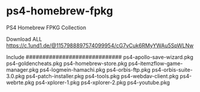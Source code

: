# ps4-homebrew-fpkg

PS4 Homebrew FPKG Collection

Download ALL 
https://c.1und1.de/@1157988897574099954/cG7vCuk6RMyYWAu5SpWLNw

Include ############################# 
ps4-apollo-save-wizard.pkg 
ps4-goldencheats.pkg 
ps4-homebrew-store.pkg 
ps4-itemzflow-game-manager.pkg 
ps4-logmein-hamachi.pkg 
ps4-orbis-ftp.pkg 
ps4-orbis-suite-3.0.pkg 
ps4-patch-installer.pkg 
ps4-tools.pkg 
ps4-webdav-client.pkg 
ps4-webrte.pkg 
ps4-xplorer-1.pkg 
ps4-xplorer-2.pkg 
ps4-youtube.pkg
